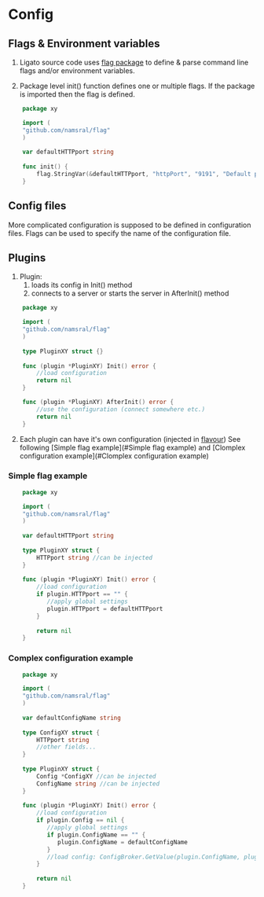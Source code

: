 # Config

## Flags & Environment variables

1. Ligato source code uses [flag package](https://github.com/namsral/flag) to define & parse command line flags 
and/or environment variables. 

2. Package level init() function defines one or multiple flags. If the package is imported then the flag is defined.

```go
    package xy

    import (
    "github.com/namsral/flag"
    )
    
    var defaultHTTPport string
    
    func init() {
        flag.StringVar(&defaultHTTPport, "httpPort", "9191", "Default port of the server")
    }  
```

## Config files

More complicated configuration is supposed to be defined in configuration files. Flags can be used 
to specify the name of the configuration file.

## Plugins

1. Plugin:
   1. loads its config in Init() method
   2. connects to a server or starts the server in AfterInit() method

```go
    package xy

    import (
    "github.com/namsral/flag"
    )
    
    type PluginXY struct {}
    
    func (plugin *PluginXY) Init() error {
        //load configuration
        return nil
    }  

    func (plugin *PluginXY) AfterInit() error {
        //use the configuration (connect somewhere etc.)
        return nil
    }  
```

2. Each plugin can have it's own configuration (injected in [flavour](PLUGIN_FLAVOURS.md))
   See following [Simple flag example](#Simple flag example) and [Clomplex configuration example](#Clomplex configuration example) 

### Simple flag example
```go
    package xy

    import (
    "github.com/namsral/flag"
    )
    
    var defaultHTTPport string
    
    type PluginXY struct {
        HTTPport string //can be injected
    }
    
    func (plugin *PluginXY) Init() error {
        //load configuration
        if plugin.HTTPport == "" {
           //apply global settings
           plugin.HTTPport = defaultHTTPport
        }
        
        return nil
    } 
```

### Complex configuration example
```go
    package xy

    import (
    "github.com/namsral/flag"
    )
    
    var defaultConfigName string
    
    type ConfigXY struct {
        HTTPport string
        //other fields...
    }
    
    type PluginXY struct {
        Config *ConfigXY //can be injected
        ConfigName string //can be injected
    }
    
    func (plugin *PluginXY) Init() error {
        //load configuration
        if plugin.Config == nil {
           //apply global settings
           if plugin.ConfigName == "" {
              plugin.ConfigName = defaultConfigName
           }
           //load config: ConfigBroker.GetValue(plugin.ConfigName, plugin.Config)
        }
        
        return nil
    } 
```